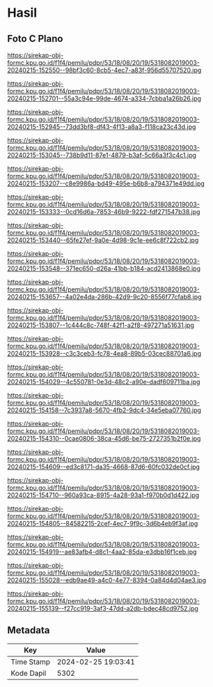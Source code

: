 # Hasil

## Foto C Plano

https://sirekap-obj-formc.kpu.go.id/f1f4/pemilu/pdpr/53/18/08/20/19/5318082019003-20240215-152550--98bf3c60-8cb5-4ec7-a83f-956d55707520.jpg

https://sirekap-obj-formc.kpu.go.id/f1f4/pemilu/pdpr/53/18/08/20/19/5318082019003-20240215-152701--55a3c94e-99de-4674-a334-7cbba1a26b26.jpg

https://sirekap-obj-formc.kpu.go.id/f1f4/pemilu/pdpr/53/18/08/20/19/5318082019003-20240215-152945--73dd3bf8-df43-4f13-a8a3-f118ca23c43d.jpg

https://sirekap-obj-formc.kpu.go.id/f1f4/pemilu/pdpr/53/18/08/20/19/5318082019003-20240215-153045--738b9d11-87e1-4879-b3af-5c66a3f3c4c1.jpg

https://sirekap-obj-formc.kpu.go.id/f1f4/pemilu/pdpr/53/18/08/20/19/5318082019003-20240215-153207--c8e9986a-bd49-495e-b6b8-a794371e49dd.jpg

https://sirekap-obj-formc.kpu.go.id/f1f4/pemilu/pdpr/53/18/08/20/19/5318082019003-20240215-153333--0cd16d6a-7853-46b9-9222-fdf271547b38.jpg

https://sirekap-obj-formc.kpu.go.id/f1f4/pemilu/pdpr/53/18/08/20/19/5318082019003-20240215-153440--65fe27ef-9a0e-4d98-9c1e-ee6c8f722cb2.jpg

https://sirekap-obj-formc.kpu.go.id/f1f4/pemilu/pdpr/53/18/08/20/19/5318082019003-20240215-153548--371ec650-d26a-41bb-b184-acd2413868e0.jpg

https://sirekap-obj-formc.kpu.go.id/f1f4/pemilu/pdpr/53/18/08/20/19/5318082019003-20240215-153657--4a02e4da-286b-42d9-9c20-8556f77cfab8.jpg

https://sirekap-obj-formc.kpu.go.id/f1f4/pemilu/pdpr/53/18/08/20/19/5318082019003-20240215-153807--1c444c8c-748f-42f1-a2f8-497271a51631.jpg

https://sirekap-obj-formc.kpu.go.id/f1f4/pemilu/pdpr/53/18/08/20/19/5318082019003-20240215-153928--c3c3ceb3-fc78-4ea8-89b5-03cec88701a6.jpg

https://sirekap-obj-formc.kpu.go.id/f1f4/pemilu/pdpr/53/18/08/20/19/5318082019003-20240215-154029--4c550781-0e3d-48c2-a90e-dadf609711ba.jpg

https://sirekap-obj-formc.kpu.go.id/f1f4/pemilu/pdpr/53/18/08/20/19/5318082019003-20240215-154158--7c3937a8-5670-4fb2-9dc4-34e5eba07760.jpg

https://sirekap-obj-formc.kpu.go.id/f1f4/pemilu/pdpr/53/18/08/20/19/5318082019003-20240215-154310--0cae0806-38ca-45d6-be75-2727351b2f0e.jpg

https://sirekap-obj-formc.kpu.go.id/f1f4/pemilu/pdpr/53/18/08/20/19/5318082019003-20240215-154609--ed3c8171-da35-4668-87d6-60fc032de0cf.jpg

https://sirekap-obj-formc.kpu.go.id/f1f4/pemilu/pdpr/53/18/08/20/19/5318082019003-20240215-154710--960a93ca-8915-4a28-93a1-f970b0d1d422.jpg

https://sirekap-obj-formc.kpu.go.id/f1f4/pemilu/pdpr/53/18/08/20/19/5318082019003-20240215-154805--84582215-2cef-4ec7-9f9c-3d6b4eb9f3af.jpg

https://sirekap-obj-formc.kpu.go.id/f1f4/pemilu/pdpr/53/18/08/20/19/5318082019003-20240215-154919--ae83afb4-d8c1-4aa2-85da-e3dbb16f1ceb.jpg

https://sirekap-obj-formc.kpu.go.id/f1f4/pemilu/pdpr/53/18/08/20/19/5318082019003-20240215-155028--edb9ae49-a4c0-4e77-8394-0a84d4d04ae3.jpg

https://sirekap-obj-formc.kpu.go.id/f1f4/pemilu/pdpr/53/18/08/20/19/5318082019003-20240215-155139--f27cc919-3af3-47dd-a2db-bdec48cd9752.jpg


## Metadata

| Key        | Value               |
| ---------- | ------------------- |
| Time Stamp | 2024-02-25 19:03:41 |
| Kode Dapil | 5302                |



